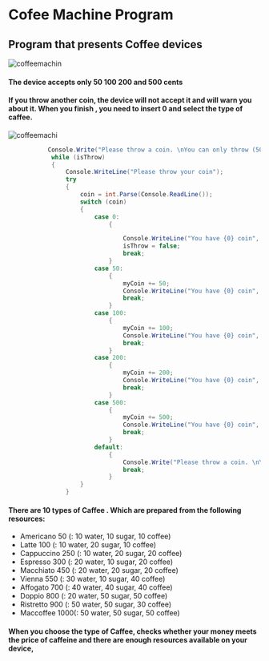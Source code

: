 # Cofee Machine Program
## Program that presents Coffee devices
![coffeemachin](https://sc02.alicdn.com/kf/HTB15Mtqo5CYBuNkHFCcq6AHtVXak/Coffee-Machine-Fruit-Powder-Mixer-Maker-Vending.jpg)
#### The device accepts only 50 100 200 and 500 cents 
#### If you throw another coin, the device will not accept it and will warn you about it. When you finish , you need to insert 0 and select the type of caffee.
![coffeemachi](https://encrypted-tbn0.gstatic.com/images?q=tbn:ANd9GcShRBQVW3rtr_y_Ytgk0P_IYZYsNswOerAn9DkAEeGelgXkYcQI)
```csharp
           Console.Write("Please throw a coin. \nYou can only throw (50, 100, 200, 500) coins \nAnd  then Enter 0 and select Coffee type \n");
            while (isThrow)
            {
                Console.WriteLine("Please throw your coin");
                try
                {
                    coin = int.Parse(Console.ReadLine());
                    switch (coin)
                    {
                        case 0:
                            {

                                Console.WriteLine("You have {0} coin", myCoin);
                                isThrow = false;
                                break;
                            }
                        case 50:
                            {
                                myCoin += 50;
                                Console.WriteLine("You have {0} coin", myCoin);
                                break;
                            }
                        case 100:
                            {
                                myCoin += 100;
                                Console.WriteLine("You have {0} coin", myCoin);
                                break;
                            }
                        case 200:
                            {
                                myCoin += 200;
                                Console.WriteLine("You have {0} coin", myCoin);
                                break;
                            }
                        case 500:
                            {
                                myCoin += 500;
                                Console.WriteLine("You have {0} coin", myCoin);
                                break;
                            }
                        default:
                            {
                                Console.Write("Please throw a coin. \nYou can only throw (50, 100, 200, 500) coins Or Enter 0 and select Coffee Type \n");
                                break;
                            }
                    }
                }
```

#### There are 10 types of Caffee . Which are prepared from the following resources:
- Americano    50 (: 10 water, 10 sugar, 10 coffee)
- Latte        100 (: 10 water, 20 sugar, 10 coffee)
- Cappuccino   250 (: 10 water, 20 sugar, 20 coffee)
- Espresso     300 (: 20 water, 10 sugar, 20 coffee)
- Macchiato    450 (: 20 water, 20 sugar, 20 coffee)
- Vienna       550 (: 30 water, 10 sugar, 40 coffee)
- Affogato     700 (: 40 water, 40 sugar, 40 coffee)
- Doppio       800 (: 20 water, 50 sugar, 50 coffee)
- Ristretto    900 (: 50 water, 50 sugar, 30 coffee)
- Maccoffee   1000(: 50 water, 50 sugar, 50 coffee)

#### When you choose the type of Caffee, checks whether your money meets the price of caffeine and there are enough resources available on your device,
